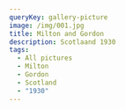 ```yaml
---
queryKey: gallery-picture
image: /img/001.jpg
title: Milton and Gordon
description: Scotlaand 1930
tags:
  - All pictures
  - Milton
  - Gordon
  - Scotland
  - "1930"
---
```

